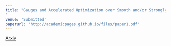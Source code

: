 ```yaml
---
title: "Gauges and Accelerated Optimization over Smooth and/or Strongly Convex Sets
"
venue: 'Submitted'
paperurl: 'http://academicpages.github.io/files/paper1.pdf'
---
```


[Arxiv](http://academicpages.github.io/files/paper1.pdf)
